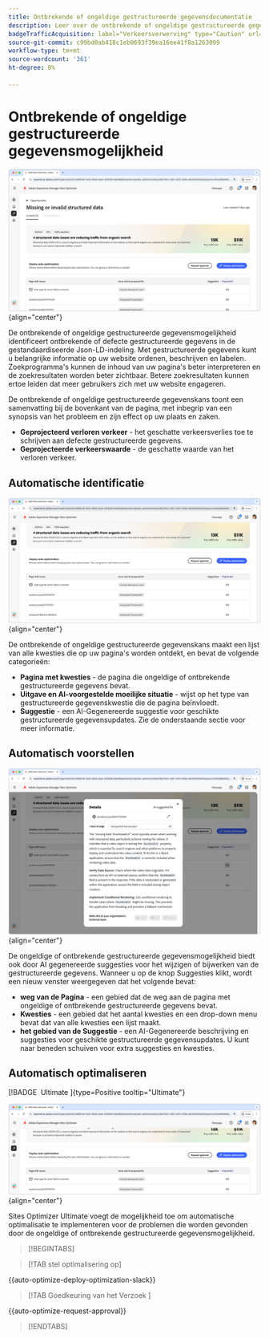 ```yaml
---
title: Ontbrekende of ongeldige gestructureerde gegevensdocumentatie
description: Leer over de ontbrekende of ongeldige gestructureerde gegevenskans en hoe te om het te gebruiken om verkeersverwerving te verbeteren.
badgeTrafficAcquisition: label="Verkeersverwerving" type="Caution" url="../../opportunity-types/traffic-acquisition.md" tooltip="Verkeersverwerving"
source-git-commit: c99bd0ab418c1eb0693f39ea16ee41f8a1263099
workflow-type: tm+mt
source-wordcount: '361'
ht-degree: 0%

---
```



# Ontbrekende of ongeldige gestructureerde gegevensmogelijkheid

![ Ontbrekende of ongeldige gestructureerde gegevenskans ](./assets/missing-or-invalid-structured-data/hero.png){align="center"}

De ontbrekende of ongeldige gestructureerde gegevensmogelijkheid identificeert ontbrekende of defecte gestructureerde gegevens in de gestandaardiseerde Json-LD-indeling. Met gestructureerde gegevens kunt u belangrijke informatie op uw website ordenen, beschrijven en labelen. Zoekprogramma&#39;s kunnen de inhoud van uw pagina&#39;s beter interpreteren en de zoekresultaten worden beter zichtbaar. Betere zoekresultaten kunnen ertoe leiden dat meer gebruikers zich met uw website engageren.

De ontbrekende of ongeldige gestructureerde gegevenskans toont een samenvatting bij de bovenkant van de pagina, met inbegrip van een synopsis van het probleem en zijn effect op uw plaats en zaken.

* **Geprojecteerd verloren verkeer** - het geschatte verkeersverlies toe te schrijven aan defecte gestructureerde gegevens.
* **Geprojecteerde verkeerswaarde** - de geschatte waarde van het verloren verkeer.

## Automatische identificatie

![ auto-identificeert ontbrekende of ongeldige gestructureerde gegevens ](./assets/missing-or-invalid-structured-data/auto-identify.png){align="center"}

De ontbrekende of ongeldige gestructureerde gegevenskans maakt een lijst van alle kwesties die op uw pagina&#39;s worden ontdekt, en bevat de volgende categorieën:

* **Pagina met kwesties** - de pagina die ongeldige of ontbrekende gestructureerde gegevens bevat.
* **Uitgave en AI-voorgestelde moeilijke situatie** - wijst op het type van gestructureerde gegevenskwestie die de pagina beïnvloedt.
* **Suggestie** - een AI-Gegenereerde suggestie voor geschikte gestructureerde gegevensupdates. Zie de onderstaande sectie voor meer informatie.

## Automatisch voorstellen

![ auto-suggereert ontbrekende of ongeldige gestructureerde gegevens ](./assets/missing-or-invalid-structured-data/auto-suggest.png){align="center"}

De ongeldige of ontbrekende gestructureerde gegevensmogelijkheid biedt ook door AI gegenereerde suggesties voor het wijzigen of bijwerken van de gestructureerde gegevens. Wanneer u op de knop Suggesties klikt, wordt een nieuw venster weergegeven dat het volgende bevat:

* **weg van de Pagina** - een gebied dat de weg aan de pagina met ongeldige of ontbrekende gestructureerde gegevens bevat.
* **Kwesties** - een gebied dat het aantal kwesties en een drop-down menu bevat dat van alle kwesties een lijst maakt.
* **het gebied van de Suggestie** - een AI-Gegenereerde beschrijving en suggesties voor geschikte gestructureerde gegevensupdates. U kunt naar beneden schuiven voor extra suggesties en kwesties.

## Automatisch optimaliseren

[!BADGE &#x200B; Ultimate &#x200B;]{type=Positive tooltip="Ultimate"}

![ auto-optimaliseer voorgestelde ontbrekende of ongeldige gestructureerde gegevens ](./assets/missing-or-invalid-structured-data/auto-optimize.png){align="center"}

Sites Optimizer Ultimate voegt de mogelijkheid toe om automatische optimalisatie te implementeren voor de problemen die worden gevonden door de ongeldige of ontbrekende gestructureerde gegevensmogelijkheid. <!--- TBD-need more in-depth and opportunity specific information here. What does the auto-optimization do?-->

>[!BEGINTABS]

>[!TAB stel optimalisering  op]

{{auto-optimize-deploy-optimization-slack}}

>[!TAB  Goedkeuring van het Verzoek ]

{{auto-optimize-request-approval}}

>[!ENDTABS]
